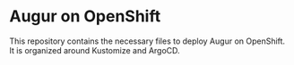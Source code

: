 # Augur on OpenShift

This repository contains the necessary files to deploy Augur on OpenShift. It
is organized around Kustomize and ArgoCD.
